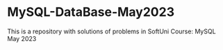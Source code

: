 # MySQL-DataBase-May2023
This is a repository with solutions of problems in SoftUni Course: MySQL May 2023
